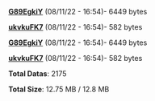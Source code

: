 [**G89EgkiY**](/data/G89EgkiY.txt) (08/11/22 - 16:54)- 6449 bytes

[**ukvkuFK7**](/data/ukvkuFK7.txt) (08/11/22 - 16:54)- 582 bytes

[**G89EgkiY**](/data/G89EgkiY.txt) (08/11/22 - 16:54)- 6449 bytes

[**ukvkuFK7**](/data/ukvkuFK7.txt) (08/11/22 - 16:54)- 582 bytes

**Total Datas**: 2175

**Total Size**: 12.75 MB / 12.8 MB